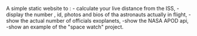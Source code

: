 A simple static website to : - calculate your live distance from the ISS, -display the number , id, photos and bios of tha astronauts actually in flight, -show the actual number of officials exoplanets, -show the NASA APOD api, -show an example of the "space watch" project.
